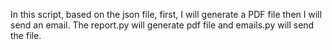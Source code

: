 In this script, based on the json file, first, I will generate a PDF file
then I will send an email.
The report.py will generate pdf file and emails.py will send the file. 

